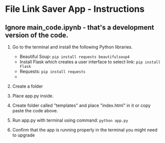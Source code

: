 # File Link Saver App - Instructions

## Ignore main_code.ipynb - that's a development version of the code.

1. Go to the terminal and install the following Python libraries.
   - Beautiful Soup: `pip install requests beautifulsoup4`
   - Install Flask which creates a user interface to select link: `pip install Flask`
   - Requests: `pip install requests`
   - 

3. Create a folder
4. Place app.py inside.
5. Create folder called "templates" and place "index.html" in it or copy paste the code above.
6. Run app.py with terminal using command:
   `python app.py`

7. Confirm that the app is running properly in the terminal you might need to upgrade 
